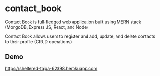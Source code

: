 # contact_book

Contact Book is full-fledged web application built using MERN stack (MongoDB, Express JS, React, and Node)

Contact Book allows users to register and add, update, and delete contacts to their profile (CRUD operations)

## Demo 
https://sheltered-taiga-62898.herokuapp.com
